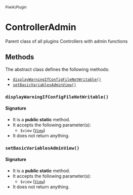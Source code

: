 <small>Piwik\Plugin</small>

ControllerAdmin
===============

Parent class of all plugins Controllers with admin functions


Methods
-------

The abstract class defines the following methods:

- [`displayWarningIfConfigFileNotWritable()`](#displayWarningIfConfigFileNotWritable)
- [`setBasicVariablesAdminView()`](#setBasicVariablesAdminView)

### `displayWarningIfConfigFileNotWritable()` <a name="displayWarningIfConfigFileNotWritable"></a>

#### Signature

- It is a **public static** method.
- It accepts the following parameter(s):
    - `$view` ([`View`](../../Piwik/View.md))
- It does not return anything.

### `setBasicVariablesAdminView()` <a name="setBasicVariablesAdminView"></a>

#### Signature

- It is a **public static** method.
- It accepts the following parameter(s):
    - `$view` ([`View`](../../Piwik/View.md))
- It does not return anything.


